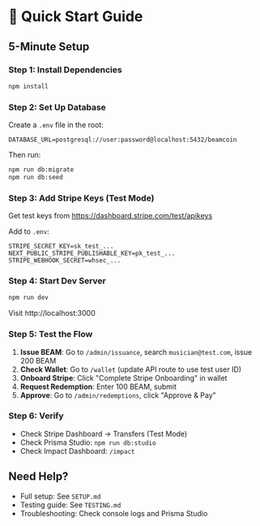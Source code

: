 # 🚀 Quick Start Guide

## 5-Minute Setup

### Step 1: Install Dependencies
```bash
npm install
```

### Step 2: Set Up Database

Create a `.env` file in the root:
```env
DATABASE_URL=postgresql://user:password@localhost:5432/beamcoin
```

Then run:
```bash
npm run db:migrate
npm run db:seed
```

### Step 3: Add Stripe Keys (Test Mode)

Get test keys from https://dashboard.stripe.com/test/apikeys

Add to `.env`:
```env
STRIPE_SECRET_KEY=sk_test_...
NEXT_PUBLIC_STRIPE_PUBLISHABLE_KEY=pk_test_...
STRIPE_WEBHOOK_SECRET=whsec_...
```

### Step 4: Start Dev Server
```bash
npm run dev
```

Visit http://localhost:3000

### Step 5: Test the Flow

1. **Issue BEAM**: Go to `/admin/issuance`, search `musician@test.com`, issue 200 BEAM
2. **Check Wallet**: Go to `/wallet` (update API route to use test user ID)
3. **Onboard Stripe**: Click "Complete Stripe Onboarding" in wallet
4. **Request Redemption**: Enter 100 BEAM, submit
5. **Approve**: Go to `/admin/redemptions`, click "Approve & Pay"

### Step 6: Verify

- Check Stripe Dashboard → Transfers (Test Mode)
- Check Prisma Studio: `npm run db:studio`
- Check Impact Dashboard: `/impact`

## Need Help?

- Full setup: See `SETUP.md`
- Testing guide: See `TESTING.md`
- Troubleshooting: Check console logs and Prisma Studio

